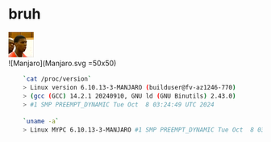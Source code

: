 # bruh

![bruh](bruh.gif)
<br>
![Manjaro](Manjaro.svg =50x50)

```sh
    `cat /proc/version`
    > Linux version 6.10.13-3-MANJARO (builduser@fv-az1246-770)
    > (gcc (GCC) 14.2.1 20240910, GNU ld (GNU Binutils) 2.43.0)
    > #1 SMP PREEMPT_DYNAMIC Tue Oct  8 03:24:49 UTC 2024

    `uname -a`
    > Linux MYPC 6.10.13-3-MANJARO #1 SMP PREEMPT_DYNAMIC Tue Oct  8 03:24:49 UTC 2024 x86_64 GNU/Linux
```